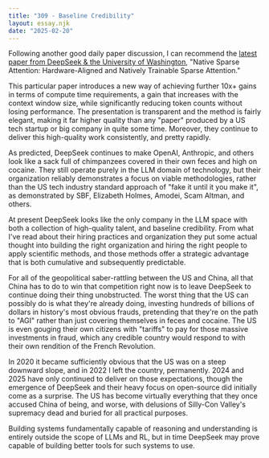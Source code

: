 ```yaml
---
title: "309 - Baseline Credibility"
layout: essay.njk
date: "2025-02-20"
---
```


Following another good daily paper discussion, I can recommend the [latest paper from DeepSeek & the University of Washington](https://arxiv.org/abs/2502.11089), "Native Sparse Attention: Hardware-Aligned and Natively Trainable Sparse Attention."

This particular paper introduces a new way of achieving further 10x+ gains in terms of compute time requirements, a gain that increases with the context window size, while significantly reducing token counts without losing performance. The presentation is transparent and the method is fairly elegant, making it far higher quality than any "paper" produced by a US tech startup or big company in quite some time. Moreover, they continue to deliver this high-quality work consistently, and pretty rapidly. 

As predicted, DeepSeek continues to make OpenAI, Anthropic, and others look like a sack full of chimpanzees covered in their own feces and high on cocaine. They still operate purely in the LLM domain of technology, but their organization reliably demonstrates a focus on viable methodologies, rather than the US tech industry standard approach of "fake it until it you make it", as demonstrated by SBF, Elizabeth Holmes, Amodei, Scam Altman, and others.

At present DeepSeek looks like the only company in the LLM space with both a collection of high-quality talent, and baseline credibility. From what I've read about their hiring practices and organization they put some actual thought into building the right organization and hiring the right people to apply scientific methods, and those methods offer a strategic advantage that is both cumulative and subsequently predictable. 

For all of the geopolitical saber-rattling between the US and China, all that China has to do to win that competition right now is to leave DeepSeek to continue doing their thing unobstructed. The worst thing that the US can possibly do is what they're already doing, investing hundreds of billions of dollars in history's most obvious frauds, pretending that they're on the path to "AGI" rather than just covering themselves in feces and cocaine. The US is even gouging their own citizens with "tariffs" to pay for those massive investments in fraud, which any credible country would respond to with their own rendition of the French Revolution.

In 2020 it became sufficiently obvious that the US was on a steep downward slope, and in 2022 I left the country, permanently. 2024 and 2025 have only continued to deliver on those expectations, though the emergence of DeepSeek and their heavy focus on open-source did initially come as a surprise. The US has become virtually everything that they once accused China of being, and worse, with delusions of Silly-Con Valley's supremacy dead and buried for all practical purposes.

Building systems fundamentally capable of reasoning and understanding is entirely outside the scope of LLMs and RL, but in time DeepSeek may prove capable of building better tools for such systems to use.